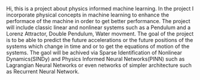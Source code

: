 Hi, this is a project about physics informed machine learning.
In the project I incorporate physical concepts in machine learning to enhance the performace of the machine in order to get better performance.
The project will include classic linear and nonlinear systems such as a Pendulum and a Lorenz Attractor, Double Pendulum, Water movment.
The goal of the project is to be able to predict the future accelerations or the future positions of the systems which change in time and or to get the equations of motion of the systems.
The gaol will be achived via Sparse Identification of Nonlinear Dynamics(SINDy) and Physics Informed Neural Networks(PINN) such as Lagrangian Neural Networks or even networks of simpler architecture such as Recurrent Neural Network.
